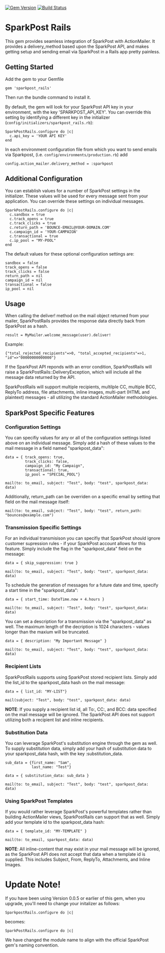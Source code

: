 [![Gem Version](https://badge.fury.io/rb/sparkpost_rails.svg)](https://badge.fury.io/rb/sparkpost_rails)
[![Build Status](https://travis-ci.org/the-refinery/sparkpost_rails.svg?branch=master)](https://travis-ci.org/the-refinery/sparkpost_rails)

SparkPost Rails
===============

This gem provides seamless integration of SparkPost with ActionMailer. It provides a delivery_method based upon the SparkPost API, and
makes getting setup and sending email via SparkPost in a Rails app pretty painless.

Getting Started
---------------

Add the gem to your Gemfile

```
gem 'sparkpost_rails'
```

Then run the bundle command to install it.

By default, the gem will look for your SparkPost API key in your environment, with the key 'SPARKPOST_API_KEY'.  You can override this 
setting by identifying a different key in the initializer (`config/initializers/sparkpost_rails.rb`):

```
SparkPostRails.configure do |c|
  c.api_key = 'YOUR API KEY'
end
```

In each environment configuration file from which you want to send emails via Sparkpost, (i.e. `config/environments/production.rb`) add

```
config.action_mailer.delivery_method = :sparkpost
```

Additional Configuration
------------------------
You can establish values for a number of SparkPost settings in the initializer.  These values will be used for every message sent 
from your application.  You can override these settings on individual messages.

```
SparkPostRails.configure do |c|
  c.sandbox = true
  c.track_opens = true
  c.track_clicks = true
  c.return_path = 'BOUNCE-EMAIL@YOUR-DOMAIN.COM'
  c.campaign_id = 'YOUR-CAMPAIGN'
  c.transactional = true
  c.ip_pool = "MY-POOL"
end
```

The default values for these optional configuration settings are:

```
sandbox = false
track_opens = false
track_clicks = false
return_path = nil
campaign_id = nil
transactional = false
ip_pool = nil
```

Usage
-----
When calling the deliver! method on the mail object returned from your mailer, SparkPostRails provides the response data directly back
from SparkPost as a hash.

```
result = MyMailer.welcome_message(user).deliver!
```

Example:

```
{"total_rejected_recipients"=>0, "total_accepted_recipients"=>1, "id"=>"00000000000000"}
```

If the SparkPost API reponds with an error condition, SparkPostRails will raise a SparkPostRails::DeliveryException, which will include all the message
data returned by the API.

SparkPostRails will support multiple recipients, multilple CC, multiple BCC, ReplyTo address, file attachments, inline images, multi-part (HTML and plaintext) messages - 
all utilizing the standard ActionMailer methodologies.


SparkPost Specific Features
---------------------------

### Configuration Settings
You can specifiy values for any or all of the configuration settings listed above on an individual message.  Simply add a hash of these values
to the mail message in a field named "sparkpost_data":

```
data = { track_opens: true,
         track_clicks: false,
         campaign_id: "My Campaign",
         transactional: true,
         ip_pool = "SPECIAL_POOL"}

mail(to: to_email, subject: "Test", body: "test", sparkpost_data: data)
```

Additionally, return_path can be overriden on a specific email by setting that field on the mail message itself:

```
mail(to: to_email, subject: "Test", body: "test", return_path: "bounces@example.com")
```

### Transmission Specific Settings

For an individual transmisison you can specifiy that SparkPost should ignore customer supression rules - if your SparkPost account allows for this 
feature.  Simply include the flag in the "sparkpost_data" field on the message:

```
data = { skip_suppression: true }

mail(to: to_email, subject: "Test", body: "test", sparkpost_data: data)
```

To schedule the generation of messages for a future date and time, specify a start time in the "sparkpost_data":

```
data = { start_time: DateTime.now + 4.hours }

mail(to: to_email, subject: "Test", body: "test", sparkpost_data: data)
```

You can set a description for a transmission via the "sparkpost_data" as well.  The maximum length of the decription is 1024 characters - values
longer than the maxium will be truncated.

```
data = { description: "My Important Message" }

mail(to: to_email, subject: "Test", body: "test", sparkpost_data: data)
```

### Recipient Lists
SparkPostRails supports using SparkPost stored recipient lists.  Simply add the list_id to the sparkpost_data hash on the mail message:

```
data = { list_id: "MY-LIST"}

mail(subject: "Test", body: "test", sparkpost_data: data)
```

**NOTE**: If you supply a recipient list id, all To:, CC:, and BCC: data specified on the mail message will be ignored.  The SparkPost API does
not support utilizing both a recipient list and inline recipients.


### Substitution Data
You can leverage SparkPost's substitution engine through the gem as well.  To supply substitution data, simply add your hash of substitution data
to your sparkpost_data hash, with the key :substitution_data.

```
sub_data = {first_name: "Sam",
            last_name: "Test"}

data = { substitution_data: sub_data }

mail(to: to_email, subject: "Test", body: "test", sparkpost_data: data)
```

### Using SparkPost Templates
If you would rather leverage SparkPost's powerful templates rather than building ActionMailer views, SparkPostRails can support that as well.  Simply
add your template id to the sparkpost_data hash:

```
data = { template_id: "MY-TEMPLATE" }

mail(to: to_email, sparkpost_data: data)
```

**NOTE**: All inline-content that may exist in your mail message will be ignored, as the SparkPost API does not accept that data when a template id is 
supplied.  This includes Subject, From, ReplyTo, Attachments, and Inline Images.


Update Note!
============

If you have been using Version 0.0.5 or earlier of this gem, when you upgrade, you'll need to 
change your initalizer as follows:

```
SparkpostRails.configure do |c|
```

becomes: 

```
SparkPostRails.configure do |c|
```

We have changed the module name to align with the official SparkPost gem's naming convention.
